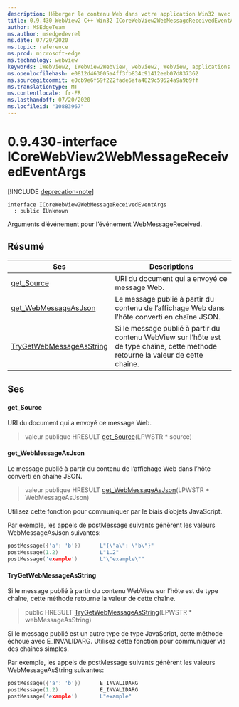 ```yaml
---
description: Héberger le contenu Web dans votre application Win32 avec le contrôle Microsoft Edge WebView2
title: 0.9.430-WebView2 C++ Win32 ICoreWebView2WebMessageReceivedEventArgs
author: MSEdgeTeam
ms.author: msedgedevrel
ms.date: 07/20/2020
ms.topic: reference
ms.prod: microsoft-edge
ms.technology: webview
keywords: IWebView2, IWebView2WebView, webview2, WebView, applications Win32, Win32, Edge, ICoreWebView2, ICoreWebView2Host, contrôle de navigateur, html Edge
ms.openlocfilehash: e0812d463005a4ff3fb834c91412eeb07d837362
ms.sourcegitcommit: e0cb9e6f59f222fade6afa4829c59524a9a9b9ff
ms.translationtype: MT
ms.contentlocale: fr-FR
ms.lasthandoff: 07/20/2020
ms.locfileid: "10883967"
---
```

# 0.9.430-interface ICoreWebView2WebMessageReceivedEventArgs 

[!INCLUDE [deprecation-note](../../includes/deprecation-note.md)]

```
interface ICoreWebView2WebMessageReceivedEventArgs
  : public IUnknown
```

Arguments d’événement pour l’événement WebMessageReceived.

## Résumé

 Ses                        | Descriptions
--------------------------------|---------------------------------------------
[get_Source](#get_source) | URI du document qui a envoyé ce message Web.
[get_WebMessageAsJson](#get_webmessageasjson) | Le message publié à partir du contenu de l’affichage Web dans l’hôte converti en chaîne JSON.
[TryGetWebMessageAsString](#trygetwebmessageasstring) | Si le message publié à partir du contenu WebView sur l’hôte est de type chaîne, cette méthode retourne la valeur de cette chaîne.

## Ses

#### get_Source 

URI du document qui a envoyé ce message Web.

> valeur publique HRESULT [get_Source](#get_source)(LPWSTR * source)

#### get_WebMessageAsJson 

Le message publié à partir du contenu de l’affichage Web dans l’hôte converti en chaîne JSON.

> valeur publique HRESULT [get_WebMessageAsJson](#get_webmessageasjson)(LPWSTR * WebMessageAsJson)

Utilisez cette fonction pour communiquer par le biais d’objets JavaScript.

Par exemple, les appels de postMessage suivants génèrent les valeurs WebMessageAsJson suivantes:

```cpp
postMessage({'a': 'b'})      L"{\"a\": \"b\"}"
postMessage(1.2)             L"1.2"
postMessage('example')       L"\"example\""
```

#### TryGetWebMessageAsString 

Si le message publié à partir du contenu WebView sur l’hôte est de type chaîne, cette méthode retourne la valeur de cette chaîne.

> public HRESULT [TryGetWebMessageAsString](#trygetwebmessageasstring)(LPWSTR * webMessageAsString)

Si le message publié est un autre type de type JavaScript, cette méthode échoue avec E_INVALIDARG. Utilisez cette fonction pour communiquer via des chaînes simples.

Par exemple, les appels de postMessage suivants génèrent les valeurs WebMessageAsString suivantes:

```cpp
postMessage({'a': 'b'})      E_INVALIDARG
postMessage(1.2)             E_INVALIDARG
postMessage('example')       L"example"
```

